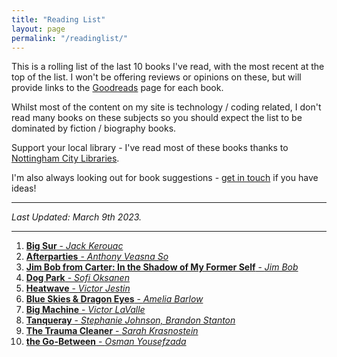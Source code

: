 ```yaml
---
title: "Reading List"
layout: page
permalink: "/readinglist/"
---
```

<div class="container">
    <div class="row">
        <div class="col-md-12">
            <p>This is a rolling list of the last 10 books I've read, with the most recent at the top of the list.  I won't be offering reviews or opinions on these, but will provide links to the <a href="https://www.goodreads.com/" target="_blank">Goodreads</a> page for each book.</p>
            <p>Whilst most of the content on my site is technology / coding related, I don't read many books on these subjects so you should expect the list to be dominated by fiction / biography books.</p>
            <p>Support your local library - I've read most of these books thanks to <a href="https://www.nottinghamcitylibraries.co.uk/" target="_blank">Nottingham City Libraries</a>.</p>
            <p>I'm also always looking out for book suggestions - <a href="/contact">get in touch</a> if you have ideas!</p>
            <hr/>
            <p><i>Last Updated: March 9th 2023.</i></p>
            <hr/>
            <ol>
              <li><a href="https://www.goodreads.com/book/show/50140.Big_Sur" target="_blank"><b>Big Sur</b> - <i>Jack Kerouac</i></a></li>
              <li><a href="https://www.goodreads.com/book/show/51733706-afterparties" target="_blank"><b>Afterparties</b> - <i>Anthony Veasna So</i></a></li>
              <li><a href="https://www.goodreads.com/book/show/42550422-jim-bob-from-carter" target="_blank"><b>Jim Bob from Carter: In the Shadow of My Former Self</b> - <i>Jim Bob</i></a></li>
              <li><a href="https://www.goodreads.com/book/show/55573520-dog-park" target="_blank"><b>Dog Park</b> - <i>Sofi Oksanen</i></a></li>
              <li><a href="https://www.goodreads.com/book/show/55711633-heatwave" target="_blank"><b>Heatwave</b> - <i>Victor Jestin</i></a></li>
              <li><a href="https://www.goodreads.com/book/show/57916558-blue-skies-and-dragon-eyes" target="_blank"><b>Blue Skies & Dragon Eyes</b> - <i>Amelia Barlow</i></a></li>
              <li><a href="https://www.goodreads.com/book/show/6488057-big-machine" target="_blank"><b>Big Machine</b> - <i>Victor LaValle</i></a></li>
              <li><a href="https://www.goodreads.com/book/show/59135431-tanqueray" target="_blank"><b>Tanqueray</b> - <i>Stephanie Johnson, Brandon Stanton</i></a></li>
              <li><a href="https://www.goodreads.com/book/show/34964868-the-trauma-cleaner" target="_blank"><b>The Trauma Cleaner</b> - <i>Sarah Krasnostein</i></a></li>
              <li><a href="https://www.goodreads.com/book/show/53136660-the-go-between" target="_blank"><b>the Go-Between</b> - <i>Osman Yousefzada</i></a></li>
            </ol>
         </div>
   </div>
</div>
